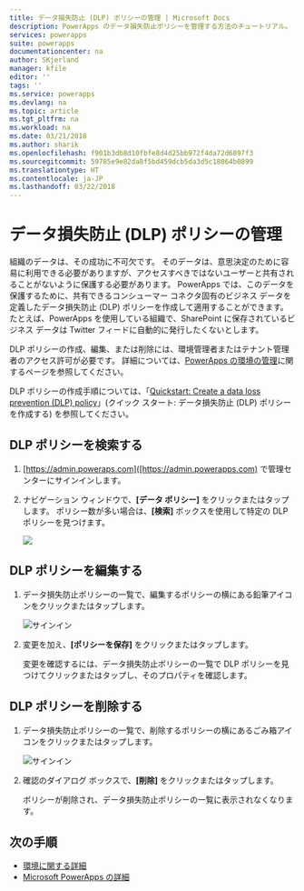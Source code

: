 ```yaml
---
title: データ損失防止 (DLP) ポリシーの管理 | Microsoft Docs
description: PowerApps のデータ損失防止ポリシーを管理する方法のチュートリアル。
services: powerapps
suite: powerapps
documentationcenter: na
author: SKjerland
manager: kfile
editor: ''
tags: ''
ms.service: powerapps
ms.devlang: na
ms.topic: article
ms.tgt_pltfrm: na
ms.workload: na
ms.date: 03/21/2018
ms.author: sharik
ms.openlocfilehash: f901b3db8d10fbfe8d4d25bb972f4da72d6897f3
ms.sourcegitcommit: 59785e9e82da8f5bd459dcb5da3d5c18064b0899
ms.translationtype: HT
ms.contentlocale: ja-JP
ms.lasthandoff: 03/22/2018
---
```

# <a name="manage-data-loss-prevention-dlp-policies"></a>データ損失防止 (DLP) ポリシーの管理
組織のデータは、その成功に不可欠です。 そのデータは、意思決定のために容易に利用できる必要がありますが、アクセスすべきではないユーザーと共有されることがないように保護する必要があります。 PowerApps では、このデータを保護するために、共有できるコンシューマー コネクタ固有のビジネス データを定義したデータ損失防止 (DLP) ポリシーを作成して適用することができます。 たとえば、PowerApps を使用している組織で、SharePoint に保存されているビジネス データは Twitter フィードに自動的に発行したくないとします。

DLP ポリシーの作成、編集、または削除には、環境管理者またはテナント管理者のアクセス許可が必要です。 詳細については、[PowerApps の環境の管理](environments-administration.md)に関するページを参照してください。

DLP ポリシーの作成手順については、「[Quickstart: Create a data loss prevention (DLP) policy](create-dlp-policy.md)」(クイック スタート: データ損失防止 (DLP) ポリシーを作成する) を参照してください。

## <a name="find-a-dlp-policy"></a>DLP ポリシーを検索する
1. [https://admin.poweraps.com]([https://admin.powerapps.com) で管理センターにサインインします。
2. ナビゲーション ウィンドウで、**[データ ポリシー]** をクリックまたはタップします。 ポリシー数が多い場合は、**[検索]** ボックスを使用して特定の DLP ポリシーを見つけます。

    ![](./media/prevent-data-loss/data-policies.png)

## <a name="edit-a-dlp-policy"></a>DLP ポリシーを編集する
1. データ損失防止ポリシーの一覧で、編集するポリシーの横にある鉛筆アイコンをクリックまたはタップします。

    ![サインイン](./media/prevent-data-loss/3.png)
2. 変更を加え、**[ポリシーを保存]** をクリックまたはタップします。

    変更を確認するには、データ損失防止ポリシーの一覧で DLP ポリシーを見つけてクリックまたはタップし、そのプロパティを確認します。

## <a name="delete-a-dlp-policy"></a>DLP ポリシーを削除する
1. データ損失防止ポリシーの一覧で、削除するポリシーの横にあるごみ箱アイコンをクリックまたはタップします。

    ![サインイン](./media/prevent-data-loss/3-delete.png)
4. 確認のダイアログ ボックスで、**[削除]** をクリックまたはタップします。

    ポリシーが削除され、データ損失防止ポリシーの一覧に表示されなくなります。

## <a name="next-steps"></a>次の手順
* [環境に関する詳細](environments-administration.md)
* [Microsoft PowerApps の詳細](../maker/canvas-apps/getting-started.md)
